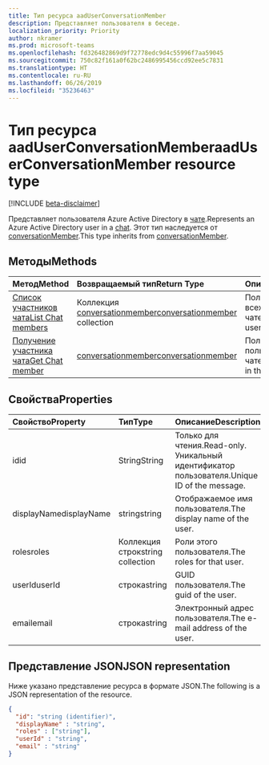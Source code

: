 ```yaml
---
title: Тип ресурса aadUserConversationMember
description: Представляет пользователя в беседе.
localization_priority: Priority
author: nkramer
ms.prod: microsoft-teams
ms.openlocfilehash: fd326482869d9f72778edc9d4c55996f7aa59045
ms.sourcegitcommit: 750c82f161a0f62bc2486995456ccd92ee5c7831
ms.translationtype: HT
ms.contentlocale: ru-RU
ms.lasthandoff: 06/26/2019
ms.locfileid: "35236463"
---
```

# <a name="aaduserconversationmember-resource-type"></a><span data-ttu-id="70106-103">Тип ресурса aadUserConversationMember</span><span class="sxs-lookup"><span data-stu-id="70106-103">aadUserConversationMember resource type</span></span>

[!INCLUDE [beta-disclaimer](../../includes/beta-disclaimer.md)]

<span data-ttu-id="70106-104">Представляет пользователя Azure Active Directory в [чате](chat.md).</span><span class="sxs-lookup"><span data-stu-id="70106-104">Represents an Azure Active Directory user in a [chat](chat.md).</span></span> <span data-ttu-id="70106-105">Этот тип наследуется от [conversationMember](conversationmember.md).</span><span class="sxs-lookup"><span data-stu-id="70106-105">This type inherits from [conversationMember](conversationmember.md).</span></span>

## <a name="methods"></a><span data-ttu-id="70106-106">Методы</span><span class="sxs-lookup"><span data-stu-id="70106-106">Methods</span></span>

| <span data-ttu-id="70106-107">Метод</span><span class="sxs-lookup"><span data-stu-id="70106-107">Method</span></span>       | <span data-ttu-id="70106-108">Возвращаемый тип</span><span class="sxs-lookup"><span data-stu-id="70106-108">Return Type</span></span>  |<span data-ttu-id="70106-109">Описание</span><span class="sxs-lookup"><span data-stu-id="70106-109">Description</span></span>|
|:---------------|:--------|:----------|
|[<span data-ttu-id="70106-110">Список участников чата</span><span class="sxs-lookup"><span data-stu-id="70106-110">List Chat members</span></span>](../api/conversationmember-list.md) | <span data-ttu-id="70106-111">Коллекция [conversationmember](conversationmember.md)</span><span class="sxs-lookup"><span data-stu-id="70106-111">[conversationmember](conversationmember.md) collection</span></span> | <span data-ttu-id="70106-112">Получение списка всех пользователей в чате.</span><span class="sxs-lookup"><span data-stu-id="70106-112">Get the list of all users in the chat.</span></span>|
|[<span data-ttu-id="70106-113">Получение участника чата</span><span class="sxs-lookup"><span data-stu-id="70106-113">Get Chat member</span></span>](../api/conversationmember-get.md) | [<span data-ttu-id="70106-114">conversationmember</span><span class="sxs-lookup"><span data-stu-id="70106-114">conversationmember</span></span>](conversationmember.md) | <span data-ttu-id="70106-115">Получение одного пользователя в чате.</span><span class="sxs-lookup"><span data-stu-id="70106-115">Get a single user in the chat.</span></span>|

## <a name="properties"></a><span data-ttu-id="70106-116">Свойства</span><span class="sxs-lookup"><span data-stu-id="70106-116">Properties</span></span>
| <span data-ttu-id="70106-117">Свойство</span><span class="sxs-lookup"><span data-stu-id="70106-117">Property</span></span>     | <span data-ttu-id="70106-118">Тип</span><span class="sxs-lookup"><span data-stu-id="70106-118">Type</span></span>   |<span data-ttu-id="70106-119">Описание</span><span class="sxs-lookup"><span data-stu-id="70106-119">Description</span></span>|
|:---------------|:--------|:----------|
|<span data-ttu-id="70106-120">id</span><span class="sxs-lookup"><span data-stu-id="70106-120">id</span></span>|<span data-ttu-id="70106-121">String</span><span class="sxs-lookup"><span data-stu-id="70106-121">String</span></span>| <span data-ttu-id="70106-122">Только для чтения.</span><span class="sxs-lookup"><span data-stu-id="70106-122">Read-only.</span></span> <span data-ttu-id="70106-123">Уникальный идентификатор пользователя.</span><span class="sxs-lookup"><span data-stu-id="70106-123">Unique ID of the message.</span></span>|
|<span data-ttu-id="70106-124">displayName</span><span class="sxs-lookup"><span data-stu-id="70106-124">displayName</span></span>| <span data-ttu-id="70106-125">string</span><span class="sxs-lookup"><span data-stu-id="70106-125">string</span></span> | <span data-ttu-id="70106-126">Отображаемое имя пользователя.</span><span class="sxs-lookup"><span data-stu-id="70106-126">The display name of the user.</span></span> |
|<span data-ttu-id="70106-127">roles</span><span class="sxs-lookup"><span data-stu-id="70106-127">roles</span></span>| <span data-ttu-id="70106-128">Коллекция строк</span><span class="sxs-lookup"><span data-stu-id="70106-128">string collection</span></span> | <span data-ttu-id="70106-129">Роли этого пользователя.</span><span class="sxs-lookup"><span data-stu-id="70106-129">The roles for that user.</span></span> |
|<span data-ttu-id="70106-130">userId</span><span class="sxs-lookup"><span data-stu-id="70106-130">userId</span></span>| <span data-ttu-id="70106-131">строка</span><span class="sxs-lookup"><span data-stu-id="70106-131">string</span></span> | <span data-ttu-id="70106-132">GUID пользователя.</span><span class="sxs-lookup"><span data-stu-id="70106-132">The guid of the user.</span></span> |
|<span data-ttu-id="70106-133">email</span><span class="sxs-lookup"><span data-stu-id="70106-133">email</span></span>| <span data-ttu-id="70106-134">строка</span><span class="sxs-lookup"><span data-stu-id="70106-134">string</span></span>  | <span data-ttu-id="70106-135">Электронный адрес пользователя.</span><span class="sxs-lookup"><span data-stu-id="70106-135">The e-mail address of the user.</span></span> |

## <a name="json-representation"></a><span data-ttu-id="70106-136">Представление JSON</span><span class="sxs-lookup"><span data-stu-id="70106-136">JSON representation</span></span>

<span data-ttu-id="70106-137">Ниже указано представление ресурса в формате JSON.</span><span class="sxs-lookup"><span data-stu-id="70106-137">The following is a JSON representation of the resource.</span></span>

<!-- {
  "blockType": "resource",
  "baseType": "microsoft.graph.entity",
  "@odata.type": "microsoft.graph.aadUserConversationMember"
}-->

```json
{
  "id": "string (identifier)",
  "displayName" : "string",
  "roles" : ["string"],
  "userId" : "string",
  "email" : "string"
}

```

<!-- uuid: 8fcb5dbc-d5aa-4681-8e31-b001d5168d79
2015-10-25 14:57:30 UTC -->
<!--
{
  "type": "#page.annotation",
  "description": "aadUserConversationMember",
  "keywords": "",
  "section": "documentation",
  "tocPath": "",
  "suppressions": []
}
-->

